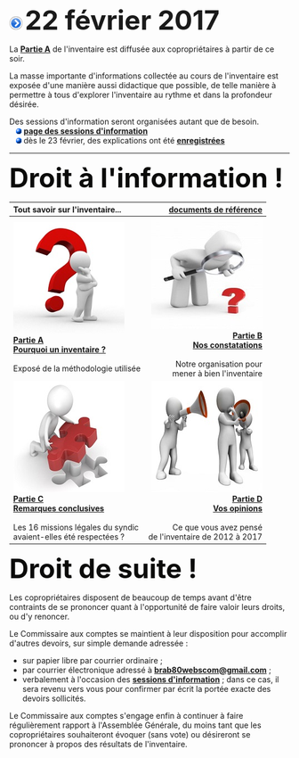 ![](item.png) <font size="14px"><b>22 février 2017</b></font>

La [**Partie A**](https://drive.google.com/open?id=0B_p7giU0NqM8ZmI3SHBUbm50UWM) de l'inventaire est diffusée aux copropriétaires à partir de ce soir.
 
La masse importante d'informations collectée au cours de l'inventaire est exposée d'une manière aussi didactique que possible, de telle manière à permettre à tous d'explorer l'inventaire au rythme et dans la profondeur désirée.
 
Des sessions d'information seront organisées autant que de besoin.  
&nbsp;&nbsp;&nbsp;![](blue_bullet.gif)&nbsp;[**page des sessions d'information**](https://sites.google.com/site/brab80invent2016/presentation)  
&nbsp;&nbsp;&nbsp;![](blue_bullet.gif)&nbsp;dès le 23 février, des explications ont été [**enregistrées**](https://sites.google.com/site/brab80invent2016/23-02-2017)  

----

<font size="14px" color="#0b0b0a"><b>Droit à l'information !</b></font>

| Tout savoir sur l'inventaire... | [documents de référence](https://sites.google.com/site/brab80invent2016/documents) |
| :--- | ---: |
| ![](pourquoi.jpg)<br><b><u>Partie A</u></b><br>[**Pourquoi un inventaire ?**](https://sites.google.com/site/brab80invent2016/page-2)<br>&nbsp;<br>Exposé de la méthodologie utilisée | ![](constatations.jpg)<br><b><u>Partie B</u></b><br>[**Nos constatations**](https://sites.google.com/site/brab80invent2016/constatations)<br>&nbsp;<br>Notre organisation pour<br>mener à bien l'inventaire |
| ![](conclusions.jpg)<br><b><u>Partie C</u></b><br>[**Remarques conclusives**](https://sites.google.com/site/brab80invent2016/conclusions)<br>&nbsp;<br>Les 16 missions légales du syndic<br> avaient-elles été respectées ? | ![](opinions.jpg)<br><b><u>Partie D</u></b><br>[**Vos opinions**](https://sites.google.com/site/brab80invent2016/opinions)<br>&nbsp;<br>Ce que vous avez pensé<br>de l'inventaire de 2012 à 2017 |

<font size="14px" color="#0b0b0a"><b>Droit de suite !</b></font>

Les copropriétaires disposent de beaucoup de temps avant d'être contraints de se prononcer quant à l'opportunité de faire valoir leurs droits, ou d'y renoncer.

Le Commissaire aux comptes se maintient à leur disposition pour accomplir d'autres devoirs, sur simple demande adressée :

* sur papier libre par courrier ordinaire ;  
* par courrier électronique adressé à [**brab80webscom@gmail.com**](mailto:brab80webscom@gmail.com) ;  
* verbalement à l'occasion des [**sessions d'information**](https://sites.google.com/site/brab80invent2016/presentation) ; dans ce cas, il sera revenu vers vous pour confirmer par écrit la portée exacte des devoirs sollicités.

Le Commissaire aux comptes s'engage enfin à continuer à faire régulièrement rapport à l'Assemblée Générale, du moins tant que les copropriétaires souhaiteront évoquer (sans vote) ou désireront se prononcer à propos des résultats de l'inventaire.